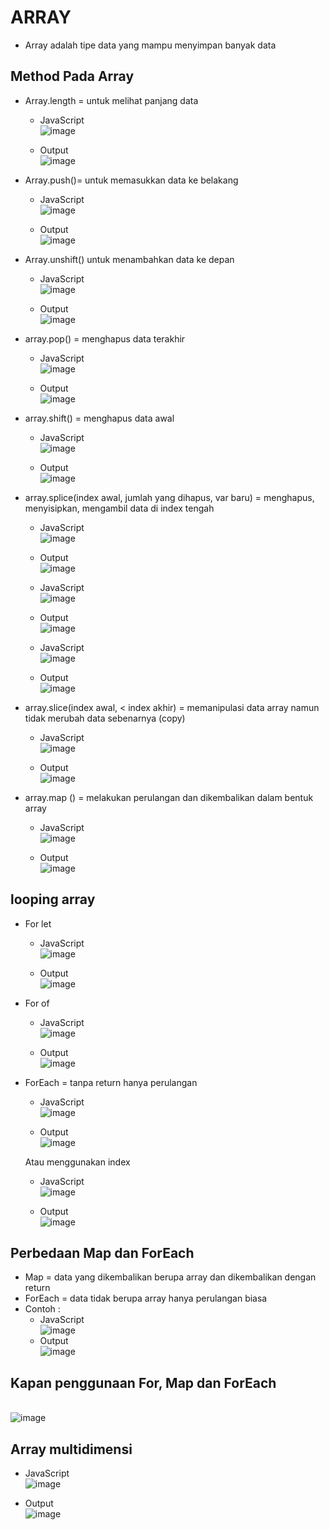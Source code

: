 # ARRAY
- Array adalah tipe data yang mampu menyimpan banyak data
## Method Pada Array
- Array.length = untuk melihat panjang data
  - JavaScript
  <br>![image](https://user-images.githubusercontent.com/85721388/193505633-d7053855-4a7a-41a8-932e-f099c3c67cc2.png)

  - Output
  <br>![image](https://user-images.githubusercontent.com/85721388/193505640-1729aff3-0b51-4708-a1ec-e2ed8c992076.png)

- Array.push()= untuk memasukkan data ke belakang
  - JavaScript
  <br>![image](https://user-images.githubusercontent.com/85721388/193505644-3f3d5d83-6a82-4a29-bfb8-ca481da805ac.png)

  - Output 
  <br>![image](https://user-images.githubusercontent.com/85721388/193505653-f3d9c5e0-7b26-4d8d-ba23-b409325b0527.png)

- Array.unshift() untuk menambahkan data ke depan
  - JavaScript
  <br>![image](https://user-images.githubusercontent.com/85721388/193505666-b945776c-9b64-4b0b-a21a-baf40a0b260b.png)

  - Output
  <br>![image](https://user-images.githubusercontent.com/85721388/193505671-434066e3-1c9a-4e22-9606-1947a1e3f453.png)

 
- array.pop() = menghapus data terakhir
  - JavaScript
  <br>![image](https://user-images.githubusercontent.com/85721388/193505685-f4cc6955-d063-4ded-9c1a-6953d0486306.png)

  - Output
  <br>![image](https://user-images.githubusercontent.com/85721388/193505696-71e9c6bd-3250-49bf-98ca-69c25848d38d.png)

 
- array.shift() = menghapus data awal
  - JavaScript
  <br>![image](https://user-images.githubusercontent.com/85721388/193505709-ba23c079-3d04-4148-935c-22fae9e10153.png)

  - Output
  <br>![image](https://user-images.githubusercontent.com/85721388/193505721-13cf58bc-5189-4ce5-95b4-f58fc1179da1.png)

- array.splice(index awal, jumlah yang dihapus, var baru) = menghapus, menyisipkan, mengambil data di index tengah
  - JavaScript
  <br>![image](https://user-images.githubusercontent.com/85721388/193505748-4554f172-69e4-43e5-b48a-d895c2178422.png)

  - Output
  <br>![image](https://user-images.githubusercontent.com/85721388/193505754-859aae9e-61e5-4445-8790-12923ab90dc1.png)

  - JavaScript
  <br>![image](https://user-images.githubusercontent.com/85721388/193505758-9535c26a-cf3a-4899-90b6-e6bef22bc5fb.png)

  - Output
  <br>![image](https://user-images.githubusercontent.com/85721388/193505761-19693d40-37f8-4168-a7de-88ebd5dce64f.png)

  - JavaScript
  <br>![image](https://user-images.githubusercontent.com/85721388/193505770-19183ae9-e111-426e-b70c-f320ebc9ec54.png)

  - Output
  <br>![image](https://user-images.githubusercontent.com/85721388/193505785-0f829d85-bdd4-4611-bfc5-99436f28c391.png)

 
- array.slice(index awal, < index akhir) = memanipulasi data array namun tidak merubah data sebenarnya (copy)
  - JavaScript
  <br>![image](https://user-images.githubusercontent.com/85721388/193505818-9bdada0d-f22b-467e-a5fd-e10b0a6dd7ff.png)

  - Output
  <br>![image](https://user-images.githubusercontent.com/85721388/193505823-ab796ebc-846a-4088-8f2c-131f8e47ac6e.png)

 
- array.map () = melakukan perulangan dan dikembalikan dalam bentuk array
  - JavaScript
  <br>![image](https://user-images.githubusercontent.com/85721388/193505834-a98df716-089c-4353-a02e-2001e169101b.png)

  - Output
  <br>![image](https://user-images.githubusercontent.com/85721388/193505841-979db1ea-666f-4861-853a-a4410049da61.png)

 
## looping array
- For let
  - JavaScript
  <br>![image](https://user-images.githubusercontent.com/85721388/193505850-449ff8a2-30e8-48ea-b40c-23b7f6764d8b.png)

  - Output
  <br>![image](https://user-images.githubusercontent.com/85721388/193505854-c328c02c-33d0-4caa-87e0-33ea08b74493.png)

  
- For of
  - JavaScript
  <br>![image](https://user-images.githubusercontent.com/85721388/193505864-ca650981-7336-4579-95b0-5651d15317df.png)

  - Output
  <br>![image](https://user-images.githubusercontent.com/85721388/193505871-81a1b6a1-3e75-42ee-88cf-4089d506bfa2.png)

  
- ForEach = tanpa return hanya perulangan
  - JavaScript
  <br>![image](https://user-images.githubusercontent.com/85721388/193505883-c081de35-85c4-45e5-999b-139b5aafb5b2.png)

  - Output
  <br>![image](https://user-images.githubusercontent.com/85721388/193506220-5f9970b9-d1f5-43fe-bf31-1b8739ea9eac.png)

  Atau menggunakan index
  - JavaScript
  <br>![image](https://user-images.githubusercontent.com/85721388/193505910-5dcae1e7-449b-4711-adae-a66f6dca6c68.png)

  - Output
  <br> ![image](https://user-images.githubusercontent.com/85721388/193505919-eb5c7e20-29ca-47a3-9863-76a59b9ee351.png)

 
## Perbedaan Map dan ForEach
- Map = data yang dikembalikan berupa array dan dikembalikan dengan return
- ForEach = data tidak berupa array hanya perulangan biasa 
- Contoh :
  - JavaScript
  <br> ![image](https://user-images.githubusercontent.com/85721388/193505933-9c925909-aead-484f-8ba9-1c925291c41a.png)
  - Output
  <br>  ![image](https://user-images.githubusercontent.com/85721388/193505946-9ed01cc3-df1e-4253-8033-d58001261627.png)

## Kapan penggunaan For, Map dan ForEach
<br>![image](https://user-images.githubusercontent.com/85721388/193998028-325b32d2-d311-4056-954f-295d61a65eef.png)
## Array multidimensi 
- JavaScript
<br> ![image](https://user-images.githubusercontent.com/85721388/193505955-dd10d17f-eb00-4aaa-9f65-43435de76f39.png)

- Output
<br> ![image](https://user-images.githubusercontent.com/85721388/193505959-379f15a4-cf46-4908-85c9-405cfcb2ff6f.png)

 
